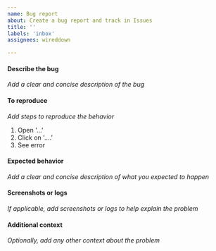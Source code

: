 ```yaml
---
name: Bug report
about: Create a bug report and track in Issues
title: ''
labels: 'inbox'
assignees: wireddown

---
```


#### Describe the bug
_Add a clear and concise description of the bug_

#### To reproduce
_Add steps to reproduce the behavior_
1. Open '...'
1. Click on '....'
1. See error

#### Expected behavior
_Add a clear and concise description of what you expected to happen_

#### Screenshots or logs
_If applicable, add screenshots or logs to help explain the problem_

#### Additional context
_Optionally, add any other context about the problem_
